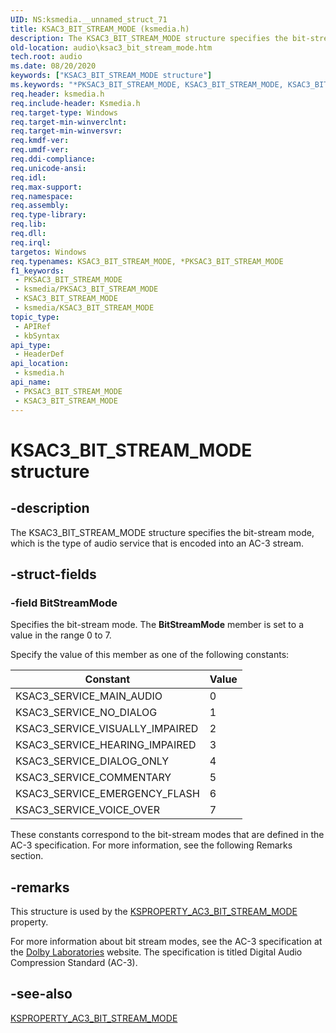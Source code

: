 ```yaml
---
UID: NS:ksmedia.__unnamed_struct_71
title: KSAC3_BIT_STREAM_MODE (ksmedia.h)
description: The KSAC3_BIT_STREAM_MODE structure specifies the bit-stream mode, which is the type of audio service that is encoded into an AC-3 stream.
old-location: audio\ksac3_bit_stream_mode.htm
tech.root: audio
ms.date: 08/20/2020
keywords: ["KSAC3_BIT_STREAM_MODE structure"]
ms.keywords: "*PKSAC3_BIT_STREAM_MODE, KSAC3_BIT_STREAM_MODE, KSAC3_BIT_STREAM_MODE structure [Audio Devices], PKSAC3_BIT_STREAM_MODE, PKSAC3_BIT_STREAM_MODE structure pointer [Audio Devices], aud-prop_b90587bf-508c-4e01-83ec-6fd925433d17.xml, audio.ksac3_bit_stream_mode, ksmedia/KSAC3_BIT_STREAM_MODE, ksmedia/PKSAC3_BIT_STREAM_MODE"
req.header: ksmedia.h
req.include-header: Ksmedia.h
req.target-type: Windows
req.target-min-winverclnt: 
req.target-min-winversvr: 
req.kmdf-ver: 
req.umdf-ver: 
req.ddi-compliance: 
req.unicode-ansi: 
req.idl: 
req.max-support: 
req.namespace: 
req.assembly: 
req.type-library: 
req.lib: 
req.dll: 
req.irql: 
targetos: Windows
req.typenames: KSAC3_BIT_STREAM_MODE, *PKSAC3_BIT_STREAM_MODE
f1_keywords:
 - PKSAC3_BIT_STREAM_MODE
 - ksmedia/PKSAC3_BIT_STREAM_MODE
 - KSAC3_BIT_STREAM_MODE
 - ksmedia/KSAC3_BIT_STREAM_MODE
topic_type:
 - APIRef
 - kbSyntax
api_type:
 - HeaderDef
api_location:
 - ksmedia.h
api_name:
 - PKSAC3_BIT_STREAM_MODE
 - KSAC3_BIT_STREAM_MODE
---
```


# KSAC3_BIT_STREAM_MODE structure


## -description

The KSAC3_BIT_STREAM_MODE structure specifies the bit-stream mode, which is the type of audio service that is encoded into an AC-3 stream.

## -struct-fields

### -field BitStreamMode

Specifies the bit-stream mode. The **BitStreamMode** member is set to a value in the range 0 to 7.

Specify the value of this member as one of the following constants:

| Constant | Value |
|--|--|
| KSAC3_SERVICE_MAIN_AUDIO | 0 |
| KSAC3_SERVICE_NO_DIALOG | 1 |
| KSAC3_SERVICE_VISUALLY_IMPAIRED | 2 |
| KSAC3_SERVICE_HEARING_IMPAIRED | 3 |
| KSAC3_SERVICE_DIALOG_ONLY | 4 |
| KSAC3_SERVICE_COMMENTARY | 5 |
| KSAC3_SERVICE_EMERGENCY_FLASH | 6 |
| KSAC3_SERVICE_VOICE_OVER | 7 |

These constants correspond to the bit-stream modes that are defined in the AC-3 specification. For more information, see the following Remarks section.

## -remarks

This structure is used by the [KSPROPERTY_AC3_BIT_STREAM_MODE](/windows-hardware/drivers/audio/ksproperty-ac3-bit-stream-mode) property.

For more information about bit stream modes, see the AC-3 specification at the [Dolby Laboratories](https://www.dolby.com) website. The specification is titled Digital Audio Compression Standard (AC-3).

## -see-also

[KSPROPERTY_AC3_BIT_STREAM_MODE](/windows-hardware/drivers/audio/ksproperty-ac3-bit-stream-mode)

